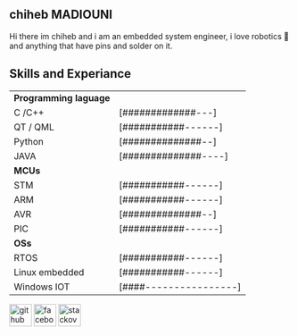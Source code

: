 ## chiheb MADIOUNI
Hi there im chiheb and i am an embedded system engineer, i love robotics :robot: and anything that have pins and solder on it. 

## Skills and Experiance
|  |  |
| ------------- | ------------- |
|**Programming laguage**|
| C /C++     | [#############---]  |
| QT / QML   | [###########------]  | 
| Python     | [##############--]   |
| JAVA       | [##############----]  |
| **MCUs**   |  |
 |STM        | [###########------]   | 
 | ARM       | [###########------]  | 
 | AVR       | [##############--]  | 
 | PIC       | [###########------] | 
 |**OSs**
 | RTOS      | [###########------]  | 
 |Linux embedded      |[###########------]|
 |Windows IOT| [####----------------]|

 




[<img src='https://cdn.jsdelivr.net/npm/simple-icons@3.0.1/icons/github.svg' alt='github' height='40'>](https://github.com/ChihebMadiouni)  [<img src='https://cdn.jsdelivr.net/npm/simple-icons@3.0.1/icons/facebook.svg' alt='facebook' height='40'>](https://www.facebook.com//Chihebmad)  [<img src='https://cdn.jsdelivr.net/npm/simple-icons@3.0.1/icons/stackoverflow.svg' alt='stackoverflow' height='40'>](https://stackoverflow.com/users/10974923)  



